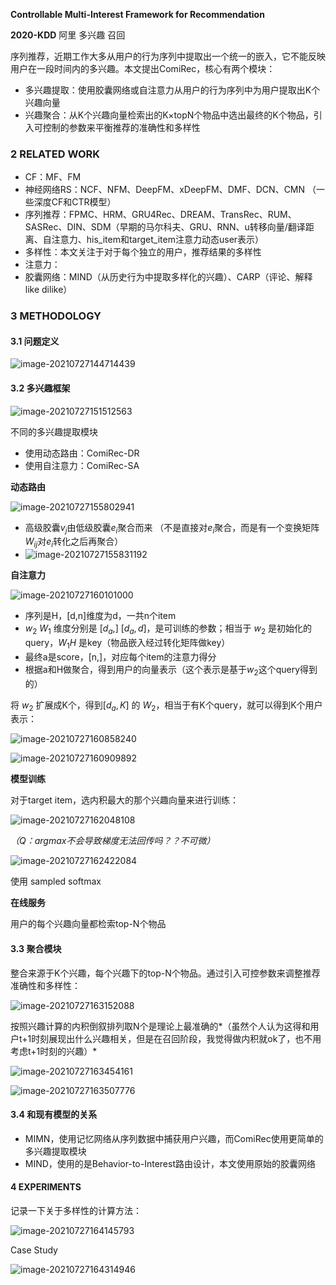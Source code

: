 **Controllable Multi-Interest Framework for Recommendation**

**2020-KDD** 阿里 多兴趣 召回

序列推荐，近期工作大多从用户的行为序列中提取出一个统一的嵌入，它不能反映用户在一段时间内的多兴趣。本文提出ComiRec，核心有两个模块：

- 多兴趣提取：使用胶囊网络或自注意力从用户的行为序列中为用户提取出K个兴趣向量
- 兴趣聚合：从K个兴趣向量检索出的K×topN个物品中选出最终的K个物品，引入可控制的参数来平衡推荐的准确性和多样性

### 2 RELATED WORK

- CF：MF、FM
- 神经网络RS：NCF、NFM、DeepFM、xDeepFM、DMF、DCN、CMN （一些深度CF和CTR模型）
- 序列推荐：FPMC、HRM、GRU4Rec、DREAM、TransRec、RUM、SASRec、DIN、SDM（早期的马尔科夫、GRU、RNN、u转移向量/翻译距离、自注意力、his_item和target_item注意力动态user表示）
- 多样性：本文关注于对于每个独立的用户，推荐结果的多样性
- 注意力：
- 胶囊网络：MIND（从历史行为中提取多样化的兴趣）、CARP（评论、解释like dilike）

### 3 METHODOLOGY

#### 3.1 问题定义

![image-20210727144714439](../images/image-20210727144714439.png)

#### 3.2 多兴趣框架

![image-20210727151512563](../images/image-20210727151512563.png)

不同的多兴趣提取模块

- 使用动态路由：ComiRec-DR
- 使用自注意力：ComiRec-SA

**动态路由**

![image-20210727155802941](../images/image-20210727155802941.png)

- 高级胶囊$v_j$由低级胶囊$e_i$聚合而来 （不是直接对$e_i$聚合，而是有一个变换矩阵$W_{ij}$对$e_i$转化之后再聚合）
- ![image-20210727155831192](../images/image-20210727155831192.png)

**自注意力**

![image-20210727160101000](../images/image-20210727160101000.png)

- 序列是H，[d,n]维度为d，一共n个item
- $w_2$  $W_1$ 维度分别是 $[d_a,]$  $[d_a,d]$，是可训练的参数；相当于 $w_2$ 是初始化的query，$W_1H$ 是key（物品嵌入经过转化矩阵做key）
- 最终a是score，[n,]，对应每个item的注意力得分
- 根据a和H做聚合，得到用户的向量表示（这个表示是基于$w_2$这个query得到的）

将 $w_2$ 扩展成K个，得到$[d_a,K]$ 的 $W_2$，相当于有K个query，就可以得到K个用户表示：

![image-20210727160858240](../images/image-20210727160858240.png)

![image-20210727160909892](../images/image-20210727160909892.png)

**模型训练**

对于target item，选内积最大的那个兴趣向量来进行训练：

![image-20210727162048108](../images/image-20210727162048108.png)

*（Q：argmax不会导致梯度无法回传吗？？不可微）*

![image-20210727162422084](../images/image-20210727162422084.png)

使用 sampled softmax 

**在线服务**

用户的每个兴趣向量都检索top-N个物品

#### 3.3 聚合模块

整合来源于K个兴趣，每个兴趣下的top-N个物品。通过引入可控参数来调整推荐准确性和多样性：

![image-20210727163152088](../images/image-20210727163152088.png)

按照兴趣计算的内积倒叙排列取N个是理论上最准确的*（虽然个人认为这得和用户t+1时刻展现出什么兴趣相关，但是在召回阶段，我觉得做内积就ok了，也不用考虑t+1时刻的兴趣）*

![image-20210727163454161](../images/image-20210727163454161.png)

![image-20210727163507776](../images/image-20210727163507776.png)

#### 3.4 和现有模型的关系

- MIMN，使用记忆网络从序列数据中捕获用户兴趣，而ComiRec使用更简单的多兴趣提取模块
- MIND，使用的是Behavior-to-Interest路由设计，本文使用原始的胶囊网络

#### 4 EXPERIMENTS

记录一下关于多样性的计算方法：

![image-20210727164145793](../images/image-20210727164145793.png)

Case Study

![image-20210727164314946](../images/image-20210727164314946.png)